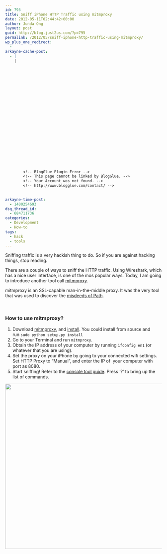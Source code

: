 ```yaml
---
id: 795
title: Sniff iPhone HTTP Traffic using mitmproxy
date: 2012-05-11T02:44:42+00:00
author: Junda Ong
layout: post
guid: http://blog.just2us.com/?p=795
permalink: /2012/05/sniff-iphone-http-traffic-using-mitmproxy/
wp_plus_one_redirect:
  - 
arkayne-cache-post:
  - |
    |
        
        
        
        
        
        
        
        
        
        
        
        
        
        
        
        
        
        
        
        
        
        
        
        <!-- BlogGlue Plugin Error -->
        <!-- This page cannot be linked by BlogGlue. -->
        <!-- Your Account was not found. -->
        <!-- http://www.blogglue.com/contact/ -->
        
        
arkayne-time-post:
  - 1400254693
dsq_thread_id:
  - 684711736
categories:
  - Development
  - How-to
tags:
  - hack
  - tools
---
```

Sniffing traffic is a very hackish thing to do. So if you are against hacking things, stop reading.

There are a couple of ways to sniff the HTTP traffic. Using Wireshark, which has a nice user interface, is one of the mos popular ways. Today, I am going to introduce another tool call <a href="http://mitmproxy.org/" onclick="__gaTracker('send', 'event', 'outbound-article', 'http://mitmproxy.org/', 'mitmproxy');" target="_blank">mitmproxy</a>.

mitmproxy is an SSL-capable man-in-the-middle proxy. It was the very tool that was used to discover the <a href="http://mclov.in/2012/02/08/path-uploads-your-entire-address-book-to-their-servers.html" onclick="__gaTracker('send', 'event', 'outbound-article', 'http://mclov.in/2012/02/08/path-uploads-your-entire-address-book-to-their-servers.html', 'misdeeds of Path');" target="_blank">misdeeds of Path</a>.

&nbsp;

### How to use mitmproxy?

  1. Download <a href="http://mitmproxy.org/" onclick="__gaTracker('send', 'event', 'outbound-article', 'http://mitmproxy.org/', 'mitmproxy');" target="_blank">mitmproxy</a>, and <a href="http://mitmproxy.org/doc/install.html" onclick="__gaTracker('send', 'event', 'outbound-article', 'http://mitmproxy.org/doc/install.html', 'install');" target="_blank">install</a>. You could install from source and run `sudo python setup.py install`
  2. Go to your Terminal and run `mitmproxy`.
  3. Obtain the IP address of your computer by running `ifconfig en1` (or whatever that you are using).
  4. Set the proxy on your iPhone by going to your connected wifi settings. Set HTTP Proxy to “Manual”, and enter the IP of  your computer with port as 8080.
  5. Start sniffing! Refer to the <a href="http://mitmproxy.org/doc/mitmproxy.html" onclick="__gaTracker('send', 'event', 'outbound-article', 'http://mitmproxy.org/doc/mitmproxy.html', 'console tool guide');" target="_blank">console tool guide</a>. Press &#8216;?&#8217; to bring up the list of commands.

<p style="text-align: center;">
  <img class="aligncenter" src="http://mitmproxy.org/doc/screenshots/mitmproxy.png" alt="" width="675" height="531" />
</p>

<div style="font-size:0px;height:0px;line-height:0px;margin:0;padding:0;clear:both">
</div>